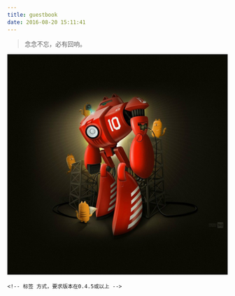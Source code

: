 ```yaml
---
title: guestbook
date: 2016-08-20 15:11:41
---
```


<!-- 文本居中的引用 -->
<!-- HTML方式: 直接在 Markdown 文件中编写 HTML 来调用 -->
<!-- 其中 class="blockquote-center" 是必须的 -->
  <blockquote class="blockquote-center">念念不忘，必有回响。</blockquote>

  <!-- 标签 方式，要求版本在0.4.5或以上 -->
<!-- {% centerquote %}blah blah blah{% endcenterquote %} -->

  <!-- 标签别名 -->
<!-- {% cq %} blah blah blah {% endcq %} -->

<!-- 突破容器宽度限制的图片 -->
<!-- HTML方式: 直接在 Markdown 文件中编写 HTML 来调用 -->
<!-- 其中 class="full-image" 是必须的 -->
<img src="/images/guestbook.jpg" class="full-image" />

    <!-- 标签 方式，要求版本在0.4.5或以上 -->
<!-- {% fullimage /image-url, alt, title %} -->
<!-- 别名 -->
<!-- {% fi /image-url, alt, title %} -->
